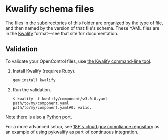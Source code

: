 # Kwalify schema files

The files in the subdirectories of this folder are organized by the type of file, and then named by the version of that file's schema. These YAML files are in the [Kwalify](http://www.kuwata-lab.com/kwalify/) format—see that site for documentation.

## Validation

To validate your OpenControl files, use [the Kwalify command-line tool](http://www.kuwata-lab.com/kwalify/ruby/users-guide.05.html#ref-usage).

1. Install Kwalify (requires Ruby).

    ```bash
    gem install kwalify
    ```

1. Run the validation.

    ```
    $ kwalify -f kwalify/component/v3.0.0.yaml path/to/my/component.yaml
    path/to/my/component.yaml#0: valid.
    ```

Note there is also [a Python port](https://github.com/Grokzen/pykwalify).

For a more advanced setup, see [18F's cloud.gov compliance repository](https://github.com/18F/cg-compliance) as an example of using pykwalify as part of continuous integration.
